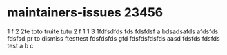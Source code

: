 # maintainers-issues 23456
1
f
2
2te
toto truite tutu
2
f
1
1
3
1fdfsdfds
fds
fdsfdsf
a
bdsadsafds
afdsfds
fdsfsd
pr to dismiss
ftesttest
fdsfdsfds
gfd
fdsfdsfdsfds
aasd
fdsfds
fdsfds
test
a
b
c
